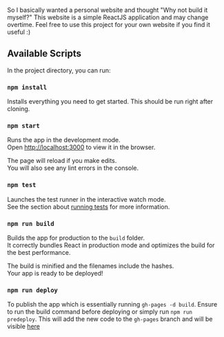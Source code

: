 So I basically wanted a personal website and thought "Why not build it myself?"
This website is a simple ReactJS application and may change overtime. Feel free to use this project for your own website if you find it useful :)

## Available Scripts

In the project directory, you can run:

### `npm install`

Installs everything you need to get started. This should be run right after cloning.

### `npm start`

Runs the app in the development mode.<br />
Open [http://localhost:3000](http://localhost:3000) to view it in the browser.

The page will reload if you make edits.<br />
You will also see any lint errors in the console.

### `npm test`

Launches the test runner in the interactive watch mode.<br />
See the section about [running tests](https://facebook.github.io/create-react-app/docs/running-tests) for more information.

### `npm run build`

Builds the app for production to the `build` folder.<br />
It correctly bundles React in production mode and optimizes the build for the best performance.

The build is minified and the filenames include the hashes.<br />
Your app is ready to be deployed!

### `npm run deploy`

To publish the app which is essentially running `gh-pages -d build`. Ensure to run the build command before deploying or simply run `npm run predeploy`. This will add the new code to the `gh-pages` branch and will be visible [here](https://jdboisvert.github.io/)
